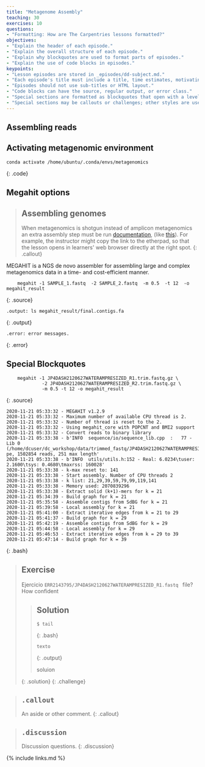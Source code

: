 ```yaml
---
title: "Metagenome Assembly"
teaching: 30
exercises: 10
questions:
- "Formatting: How are The Carpentries lessons formatted?"
objectives:
- "Explain the header of each episode."
- "Explain the overall structure of each episode."
- "Explain why blockquotes are used to format parts of episodes."
- "Explain the use of code blocks in episodes."
keypoints:
- "Lesson episodes are stored in _episodes/dd-subject.md."
- "Each episode's title must include a title, time estimates, motivating questions, lesson objectives, and key points."
- "Episodes should not use sub-titles or HTML layout."
- "Code blocks can have the source, regular output, or error class."
- "Special sections are formatted as blockquotes that open with a level-2 header and close with a class identifier."
- "Special sections may be callouts or challenges; other styles are used by the template itself."
---
```



## Assembling reads



## Activating metagenomic environment  
~~~
conda activate /home/ubuntu/.conda/envs/metagenomics  
~~~
{: .code}


## Megahit options  

> ## Assembling genomes
>
> When metagenomics is shotgun instead of amplicon metagenomics an extra assembly step must be run
> [documentation](https://kramdown.gettalong.org/converter/html.html#auto-ids),
> (like [this](#linking-section-ids)). For example, the instructor might copy the link to
> the etherpad, so that the lesson opens in learners' web browser directly at the right spot.
{: .callout}


MEGAHIT is a NGS de novo assembler for assembling large and complex metagenomics data in a 
time- and cost-efficient manner.  

~~~
    megahit -1 SAMPLE_1.fastq  -2 SAMPLE_2.fastq  -m 0.5  -t 12  -o megahit_result
~~~
{: .source}



~~~
.output: ls megahit_result/final.contigs.fa
~~~
{: .output}

~~~
.error: error messages.
~~~
{: .error}


## Special Blockquotes

~~~
    megahit -1 JP4DASH2120627WATERAMPRESIZED_R1.trim.fastq.gz \
             -2 JP4DASH2120627WATERAMPRESIZED_R2.trim.fastq.gz \
             -m 0.5 -t 12 -o megahit_result 
~~~
{: .source}

~~~
2020-11-21 05:33:32 - MEGAHIT v1.2.9                                                        
2020-11-21 05:33:32 - Maximum number of available CPU thread is 2.                          
2020-11-21 05:33:32 - Number of thread is reset to the 2.                                   
2020-11-21 05:33:32 - Using megahit_core with POPCNT and BMI2 support                       
2020-11-21 05:33:32 - Convert reads to binary library                                       
2020-11-21 05:33:38 - b'INFO  sequence/io/sequence_lib.cpp  :   77 - Lib 0 (/home/dcuser/dc_workshop/data/trimmed_fastq/JP4DASH2120627WATERAMPRESIZED_R1.trim.fastq.gz,/home/dcuser/dc_workshop/data/trimmed_fastq/JP4DASH2120627WATERAMPRESIZED_R2.trim.fastq.gz): pe, 1502854 reads, 251 max length'                                                                          
2020-11-21 05:33:38 - b'INFO  utils/utils.h:152 - Real: 6.0234\tuser: 2.1600\tsys: 0.4680\tmaxrss: 160028'                          
2020-11-21 05:33:38 - k-max reset to: 141                                                   
2020-11-21 05:33:38 - Start assembly. Number of CPU threads 2                               
2020-11-21 05:33:38 - k list: 21,29,39,59,79,99,119,141                                     
2020-11-21 05:33:38 - Memory used: 2070839296                                               
2020-11-21 05:33:38 - Extract solid (k+1)-mers for k = 21                                   
2020-11-21 05:34:39 - Build graph for k = 21                                                
2020-11-21 05:35:58 - Assemble contigs from SdBG for k = 21                                 
2020-11-21 05:39:58 - Local assembly for k = 21                                             
2020-11-21 05:41:00 - Extract iterative edges from k = 21 to 29                             
2020-11-21 05:41:37 - Build graph for k = 29                                                
2020-11-21 05:42:19 - Assemble contigs from SdBG for k = 29                                 
2020-11-21 05:44:58 - Local assembly for k = 29                                             
2020-11-21 05:46:53 - Extract iterative edges from k = 29 to 39                             
2020-11-21 05:47:14 - Build graph for k = 39          
~~~
{: .bash}
                             
> ## Exercise
> 
> Ejercicio `ERR2143795/JP4DASH2120627WATERAMPRESIZED_R1.fastq ` file? How confident
> 
>> ## Solution
>> ~~~
>> $ tail 
>> ~~~
>> {: .bash}
>> 
>> ~~~
>> texto
>> ~~~
>> {: .output}
>> 
>> soluion
>> 
> {: .solution}
{: .challenge}          

> ## `.callout`
>
> An aside or other comment.
{: .callout}

> ## `.discussion`
>
> Discussion questions.
{: .discussion}

                             
{% include links.md %}
